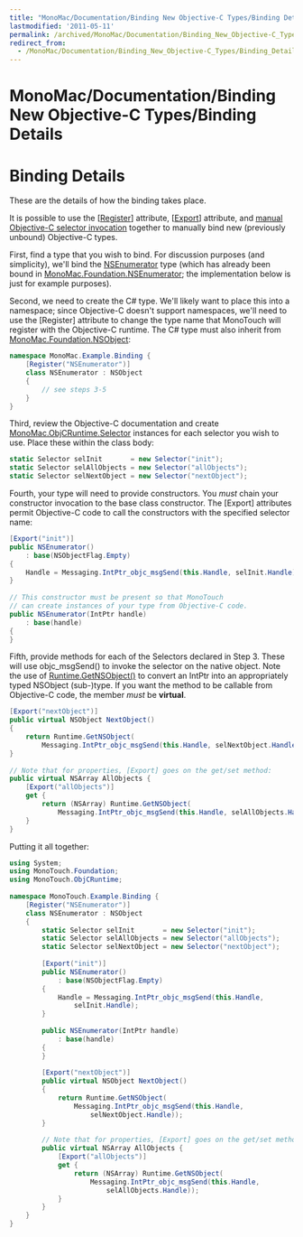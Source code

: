 ```yaml
---
title: "MonoMac/Documentation/Binding New Objective-C Types/Binding Details"
lastmodified: '2011-05-11'
permalink: /archived/MonoMac/Documentation/Binding_New_Objective-C_Types/Binding_Details/
redirect_from:
  - /MonoMac/Documentation/Binding_New_Objective-C_Types/Binding_Details/
---
```


MonoMac/Documentation/Binding New Objective-C Types/Binding Details
===================================================================

Binding Details
===============

These are the details of how the binding takes place.

It is possible to use the [[Register](http://docs.go-mono.com/MonoMac.Foundation.RegisterAttribute)] attribute, [[Export](http://docs.go-mono.com/MonoMac.Foundation.ExportAttribute)] attribute, and [manual Objective-C selector invocation](/index.php?title=MonoMac/Documentation/Objective-C_Selectors&action=edit&redlink=1 "MonoMac/Documentation/Objective-C Selectors (page does not exist)") together to manually bind new (previously unbound) Objective-C types.

First, find a type that you wish to bind. For discussion purposes (and simplicity), we'll bind the [NSEnumerator](http://developer.apple.com/library/mac/#documentation/Cocoa/Reference/Foundation/Classes/NSEnumerator_Class/Reference/Reference.html#//apple_ref/doc/uid/TP40003654) type (which has already been bound in [MonoMac.Foundation.NSEnumerator](http://docs.go-mono.com/MonoMac.Foundation.NSEnumerator); the implementation below is just for example purposes).

Second, we need to create the C\# type. We'll likely want to place this into a namespace; since Objective-C doesn't support namespaces, we'll need to use the [Register] attribute to change the type name that MonoTouch will register with the Objective-C runtime. The C\# type must also inherit from [MonoMac.Foundation.NSObject](http://docs.go-mono.com/MonoMac.Foundation.NSObject):

``` csharp
namespace MonoMac.Example.Binding {
    [Register("NSEnumerator")]
    class NSEnumerator : NSObject
    {
        // see steps 3-5
    }
}
```

Third, review the Objective-C documentation and create [MonoMac.ObjCRuntime.Selector](http://docs.go-mono.com/MonoMac.ObjCRuntime.Selector) instances for each selector you wish to use. Place these within the class body:

``` csharp
static Selector selInit       = new Selector("init");
static Selector selAllObjects = new Selector("allObjects");
static Selector selNextObject = new Selector("nextObject");
```

Fourth, your type will need to provide constructors. You *must* chain your constructor invocation to the base class constructor. The [Export] attributes permit Objective-C code to call the constructors with the specified selector name:

``` csharp
[Export("init")]
public NSEnumerator()
    : base(NSObjectFlag.Empty)
{
    Handle = Messaging.IntPtr_objc_msgSend(this.Handle, selInit.Handle);
}
 
// This constructor must be present so that MonoTouch 
// can create instances of your type from Objective-C code.
public NSEnumerator(IntPtr handle)
    : base(handle)
{
}
```

Fifth, provide methods for each of the Selectors declared in Step 3. These will use objc\_msgSend() to invoke the selector on the native object. Note the use of [Runtime.GetNSObject()](http://docs.go-mono.com/MonoMac.ObjCRuntime.Runtime.GetNSObject%20(System.IntPtr)) to convert an IntPtr into an appropriately typed NSObject (sub-)type. If you want the method to be callable from Objective-C code, the member *must* be **virtual**.

``` csharp
[Export("nextObject")]
public virtual NSObject NextObject()
{
    return Runtime.GetNSObject(
        Messaging.IntPtr_objc_msgSend(this.Handle, selNextObject.Handle));
}
 
// Note that for properties, [Export] goes on the get/set method:
public virtual NSArray AllObjects {
    [Export("allObjects")]
    get {
        return (NSArray) Runtime.GetNSObject(
            Messaging.IntPtr_objc_msgSend(this.Handle, selAllObjects.Handle));
    }
}
```

Putting it all together:

``` csharp
using System;
using MonoTouch.Foundation;
using MonoTouch.ObjCRuntime;
 
namespace MonoTouch.Example.Binding {
    [Register("NSEnumerator")]
    class NSEnumerator : NSObject
    {
        static Selector selInit       = new Selector("init");
        static Selector selAllObjects = new Selector("allObjects");
        static Selector selNextObject = new Selector("nextObject");
 
        [Export("init")]
        public NSEnumerator()
            : base(NSObjectFlag.Empty)
        {
            Handle = Messaging.IntPtr_objc_msgSend(this.Handle,
                selInit.Handle);
        }
 
        public NSEnumerator(IntPtr handle)
            : base(handle)
        {
        }
 
        [Export("nextObject")]
        public virtual NSObject NextObject()
        {
            return Runtime.GetNSObject(
                Messaging.IntPtr_objc_msgSend(this.Handle,
                    selNextObject.Handle));
        }
 
        // Note that for properties, [Export] goes on the get/set method:
        public virtual NSArray AllObjects {
            [Export("allObjects")]
            get {
                return (NSArray) Runtime.GetNSObject(
                    Messaging.IntPtr_objc_msgSend(this.Handle,
                        selAllObjects.Handle));
            }
        }
    }
}
```

